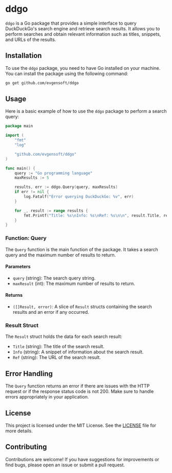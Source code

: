 # ddgo

`ddgo` is a Go package that provides a simple interface to query DuckDuckGo's search engine and retrieve search results. It allows you to perform searches and obtain relevant information such as titles, snippets, and URLs of the results.

## Installation

To use the `ddgo` package, you need to have Go installed on your machine. You can install the package using the following command:

```bash
go get github.com/evgensoft/ddgo
```

## Usage

Here is a basic example of how to use the `ddgo` package to perform a search query:

```go
package main

import (
	"fmt"
	"log"

	"github.com/evgensoft/ddgo"
)

func main() {
	query := "Go programming language"
	maxResults := 5

	results, err := ddgo.Query(query, maxResults)
	if err != nil {
		log.Fatalf("Error querying DuckDuckGo: %v", err)
	}

	for _, result := range results {
		fmt.Printf("Title: %s\nInfo: %s\nRef: %s\n\n", result.Title, result.Info, result.Ref)
	}
}
```

### Function: Query

The `Query` function is the main function of the package. It takes a search query and the maximum number of results to return.

#### Parameters

- `query` (string): The search query string.
- `maxResult` (int): The maximum number of results to return.

#### Returns

- `([]Result, error)`: A slice of `Result` structs containing the search results and an error if any occurred.

### Result Struct

The `Result` struct holds the data for each search result:

- `Title` (string): The title of the search result.
- `Info` (string): A snippet of information about the search result.
- `Ref` (string): The URL of the search result.

## Error Handling

The `Query` function returns an error if there are issues with the HTTP request or if the response status code is not 200. Make sure to handle errors appropriately in your application.

## License

This project is licensed under the MIT License. See the [LICENSE](LICENSE) file for more details.

## Contributing

Contributions are welcome! If you have suggestions for improvements or find bugs, please open an issue or submit a pull request.
